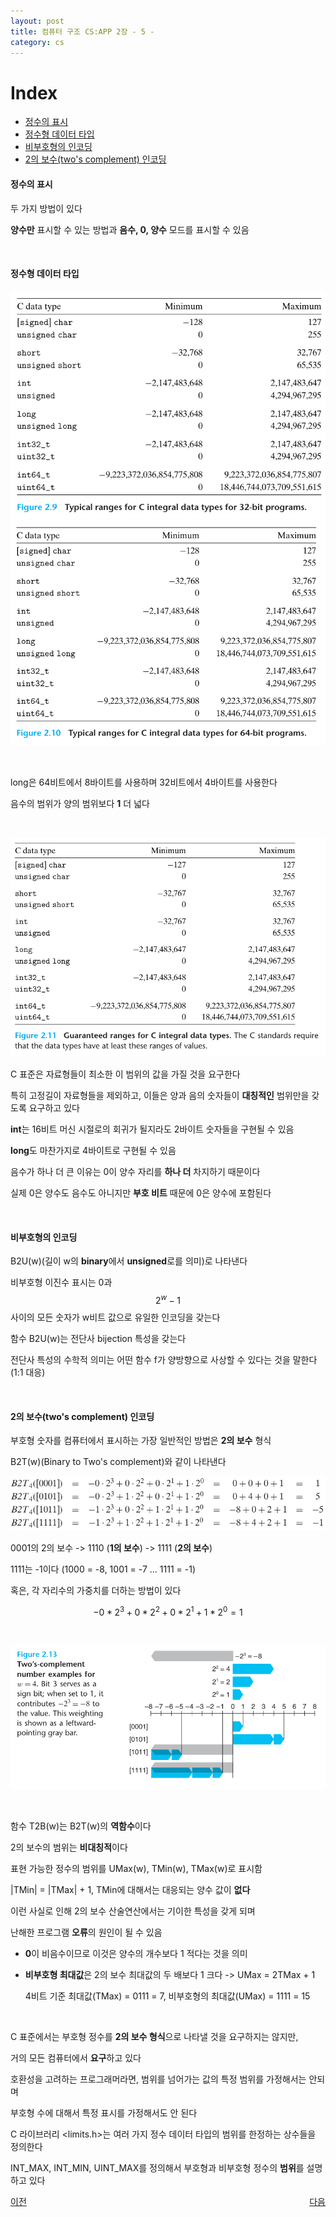 ```yaml
---
layout: post
title: 컴퓨터 구조 CS:APP 2장 - 5 -
category: cs
---
```


# Index
- [정수의 표시](#정수의-표시)
- [정수형 데이터 타입](#정수형-데이터-타입)
- [비부호형의 인코딩](#비부호형의-인코딩)
- [2의 보수(two's complement) 인코딩](#2의-보수twos-complement-인코딩)

#### 정수의 표시

  두 가지 방법이 있다

  **양수만** 표시할 수 있는 방법과 **음수, 0, 양수** 모드를 표시할 수 있음
  
  &nbsp;

#### 정수형 데이터 타입

  ![32비트에서 C 정수형 자료형의 일반적인 범위](/assets/images/cs/cs-app/cs-app-02-05-01.png)
  ![64비트에서 C 정수형 자료형의 일반적인 범위](/assets/images/cs/cs-app/cs-app-02-05-02.png)

  &nbsp;

  long은 64비트에서 8바이트를 사용하며 32비트에서 4바이트를 사용한다

  음수의 범위가 양의 범위보다 **1** 더 넓다

  &nbsp;
  
  ![C 정수 자료형들의 보장된 범위](/assets/images/cs/cs-app/cs-app-02-05-03.png)

  C 표준은 자료형들이 최소한 이 범위의 값을 가질 것을 요구한다

  특히 고정길이 자료형들을 제외하고, 이들은 양과 음의 숫자들이 **대칭적인** 범위만을 갖도록 요구하고 있다

  **int**는 16비트 머신 시절로의 회귀가 될지라도 2바이트 숫자들을 구현될 수 있음

  **long**도 마찬가지로 4바이트로 구현될 수 있음

  음수가 하나 더 큰 이유는 0이 양수 자리를 **하나 더** 차지하기 때문이다

  실제 0은 양수도 음수도 아니지만 **부호 비트** 때문에 0은 양수에 포함된다
  
  &nbsp;

#### 비부호형의 인코딩
  
  B2U(w)(길이 w의 **binary**에서 **unsigned**로를 의미)로 나타낸다

  비부호형 이진수 표시는 0과 $$ 2^w - 1 $$ 사이의 모든 숫자가 w비트 값으로 유일한 인코딩을 갖는다
  
  함수 B2U(w)는 전단사 bijection 특성을 갖는다 

  전단사 특성의 수학적 의미는 어떤 함수 f가 양방향으로 사상할 수 있다는 것을 말한다 (1:1 대응)
  
  &nbsp;
  
#### 2의 보수(two's complement) 인코딩

  부호형 숫자를 컴퓨터에서 표시하는 가장 일반적인 방법은 **2의 보수** 형식

  B2T(w)(Binary to Two's complement)와 같이 나타낸다

  ![B2T(w)](/assets/images/cs/cs-app/cs-app-02-05-04.png)

  0001의 2의 보수 -> 1110 (**1의 보수**) -> 1111 (**2의 보수**)

  1111는 -1이다 (1000 = -8, 1001 = -7 ... 1111 = -1)

  혹은, 각 자리수의 가중치를 더하는 방법이 있다

  $$ -0*2^3 + 0*2^2 + 0*2^1 + 1*2^0 = 1$$

  &nbsp;

  ![w = 4인 경우 2의 보수 예제](/assets/images/cs/cs-app/cs-app-02-05-05.png)
  
  &nbsp;

  함수 T2B(w)는 B2T(w)의 **역함수**이다

  2의 보수의 범위는 **비대칭적**이다

  표현 가능한 정수의 범위를 UMax(w), TMin(w), TMax(w)로 표시함

  \|TMin\| = \|TMax\| + 1, TMin에 대해서는 대응되는 양수 값이 **없다**

  이런 사실로 인해 2의 보수 산술연산에서는 기이한 특성을 갖게 되며 
  
  난해한 프로그램 **오류**의 원인이 될 수 있음

  - **0**이 비음수이므로 이것은 양수의 개수보다 1 적다는 것을 의미

  - **비부호형 최대값**은 2의 보수 최대값의 두 배보다 1 크다 -> UMax = 2TMax + 1
    
    4비트 기준 최대값(TMax) = 0111 = 7, 비부호형의 최대값(UMax) = 1111 =  15 

  &nbsp;

  C 표준에서는 부호형 정수를 **2의 보수 형식**으로 나타낼 것을 요구하지는 않지만,

  거의 모든 컴퓨터에서 **요구**하고 있다    

  호환성을 고려하는 프로그래머라면, 범위를 넘어가는 값의 특정 범위를 가정해서는 안되며

  부호형 수에 대해서 특정 표시를 가정해서도 안 된다

  C 라이브러리 <limits.h>는 여러 가지 정수 데이터 타입의 범위를 한정하는 상수들을 정의한다

  INT_MAX, INT_MIN, UINT_MAX를 정의해서 부호형과 비부호형 정수의 **범위**를 설명하고 있다

<p style="display: flex; justify-content: space-between;">
  <a href="cs-02-04.html">이전</a>
  <a href="cs-02-06.html">다음</a>
</p>